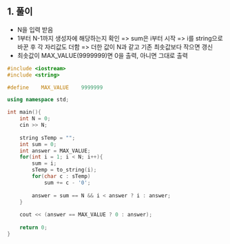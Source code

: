 ## 1. 풀이
  - N을 입력 받음
  - 1부터 N-1까지 생성자에 해당하는지 확인
    => sum은 i부터 시작
    => i를 string으로 바꾼 후 각 자리값도 더함
    => 더한 값이 N과 같고 기존 최솟값보다 작으면 갱신
  - 최솟값이 MAX_VALUE(9999999)면 0을 출력, 아니면 그대로 출력
  
```c++
#include <iostream>
#include <string>

#define    MAX_VALUE    9999999

using namespace std;

int main(){
    int N = 0;
    cin >> N;
    
    string sTemp = "";
    int sum = 0;
    int answer = MAX_VALUE;
    for(int i = 1; i < N; i++){
        sum = i;
        sTemp = to_string(i);
        for(char c : sTemp)
            sum += c - '0';
        
        answer = sum == N && i < answer ? i : answer;
    }
    
    cout << (answer == MAX_VALUE ? 0 : answer);
    
    return 0;
}
```
